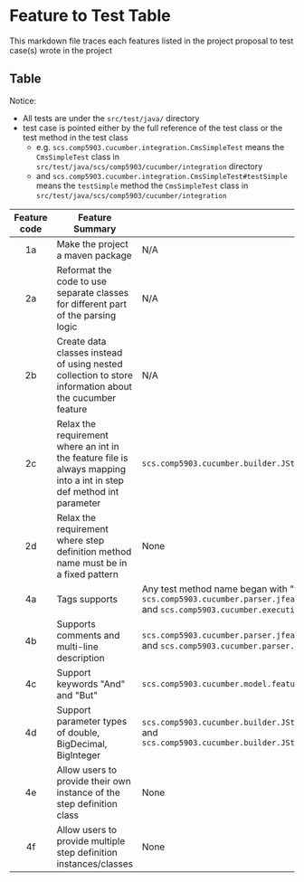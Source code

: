 # Feature to Test Table

This markdown file traces each features listed in the project proposal to test case(s) wrote in the project

## Table

Notice:

- All tests are under the `src/test/java/` directory
- test case is pointed either by the full reference of the test class or the test method in the test class
    - e.g. `scs.comp5903.cucumber.integration.CmsSimpleTest` means the `CmsSimpleTest` class
      in `src/test/java/scs/comp5903/cucumber/integration` directory
    - and `scs.comp5903.cucumber.integration.CmsSimpleTest#testSimple` means the `testSimple` method the `CmsSimpleTest`
      class in `src/test/java/scs/comp5903/cucumber/integration`

| Feature code | Feature Summary                                                                                                      | Unit Test                                                                                                                                                              | Integration Test                                                                                                                                         | N/A Reason                                       |
|:------------:|----------------------------------------------------------------------------------------------------------------------|------------------------------------------------------------------------------------------------------------------------------------------------------------------------|----------------------------------------------------------------------------------------------------------------------------------------------------------|--------------------------------------------------|
|      1a      | Make the project a maven package                                                                                     | N/A                                                                                                                                                                    | N/A                                                                                                                                                      | Untestable                                       |
|      2a      | Reformat the code to use separate classes for different part of the parsing logic                                    | N/A                                                                                                                                                                    | N/A                                                                                                                                                      | This is done by designing the new structure      |
|      2b      | Create data classes instead of using nested collection to store information about the cucumber feature               | N/A                                                                                                                                                                    | N/A                                                                                                                                                      | This is also done by designing the new structure |
|      2c      | Relax the requirement where an int in the feature file is always mapping into a int in step def method int parameter | `scs.comp5903.cucumber.builder.JStepParameterExtractorTest#canIgnoreIfNotDeclared`                                                                                     | None                                                                                                                                                     |                                                  |
|      2d      | Relax the requirement where step definition method name must be in a fixed pattern                                   | None                                                                                                                                                                   | `scs.comp5903.cucumber.integration.RummikubEasyCucumberIntegrationTest`                                                                                       |                                                  |
|      4a      | Tags supports                                                                                                        | Any test method name began with "tag" in `scs.comp5903.cucumber.parser.jfeature.LineByLineParserParsingTest`<br/>and `scs.comp5903.cucumber.execution.tag.BaseFilteringTagTest` | `scs.comp5903.cucumber.parser.jfeature.JFeatureFileParserTest#canParseTags`<br/>and `scs.comp5903.cucumber.integration.TagFilteringTest`                               |                                                  |
|      4b      | Supports comments and multi-line description                                                                         | `scs.comp5903.cucumber.parser.jfeature.LineByLineParserParsingTest` <br/>and `scs.comp5903.cucumber.parser.jfeature.LineByLineParserBuildingTest`                                        | `scs.comp5903.cucumber.parser.jfeature.JFeatureFileParserTest#canIgnoreCommentsAndDescription`                                                                    |                                                  |
|      4c      | Support keywords "And" and "But"                                                                                     | `scs.comp5903.cucumber.model.feature.jstep.AbstractJStepTest`                                                                                                                  | `scs.comp5903.cucumber.parser.jfeature.DetailBuilderTest` <br/>and any tests that runs the Rummikub feature file in `src/test/resources/sample/jfeature/rummikub` |                                                  |
|      4d      | Support parameter types of double, BigDecimal, BigInteger                                                            | `scs.comp5903.cucumber.builder.JStepParameterExtractorRegexTest` <br/>and `scs.comp5903.cucumber.builder.JStepParameterExtractorTest#testExtractParameters2`           | `scs.comp5903.cucumber.integration.DecimalAndBigIntTest`                                                                                                      |                                                  |
|      4e      | Allow users to provide their own instance of the step definition class                                               | None                                                                                                                                                                   | `scs.comp5903.cucumber.integration.CmsSimpleTest`                                                                                                             |                                                  |
|      4f      | Allow users to provide multiple step definition instances/classes                                                    | None                                                                                                                                                                   | `scs.comp5903.cucumber.integration.EasyCucumberApiTest`                                                                                                       |                                                  |

